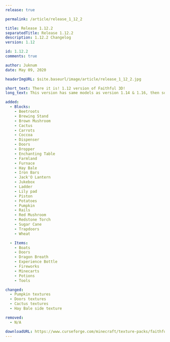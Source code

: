 ```yaml
---
release: true

permalink: /article/release_1_12_2

title: Release 1.12.2
separatedTitle: Release 1.12.2
description: 1.12.2 Changelog
version: 1.12

id: 1.12.2
comments: true

author: Juknum
date: May 09, 2020

headerImgURL: $site.baseurl/image/article/release_1_12_2.jpg

short_text: There it is! 1.12 version of Faithful 3D!
long_text: This version has same models as version 1.14 & 1.16, then somes textures of fx32 1.12 has been changed to fit those models. <strong>Huge thanks to RobertR11 who start to brought our add-on.</strong>

added:
  - Blocks:
  	- Beetroots
    - Brewing Stand
  	- Brown Mushroom
  	- Cactus
  	- Carrots
  	- Coccoa
  	- Dispenser
    - Doors
    - Dropper
    - Enchanting Table
    - Farmland
    - Furnace
    - Hay Bale
    - Iron Bars
    - Jack'O Lantern
    - Jukebox
    - Ladder
    - Lily pad
    - Piston
    - Potatoes
    - Pumpkin
    - Rails
    - Red Mushroom
    - Redstone Torch
    - Sugar Cane
    - Trapdoors
    - Wheat

  - Items:
    - Boats
    - Doors
    - Dragon Breath
    - Experience Bottle
    - Fireworks
    - Minecarts
    - Potions
    - Tools

changed:
  - Pumpkin textures
  - Doors textures
  - Cactus textures
  - Hay Bale side texture

removed:
  - N/A

downloadURL: https://www.curseforge.com/minecraft/texture-packs/faithful-3d/files/2952547
---
```

